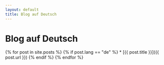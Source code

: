 ```yaml
---
layout: default
title: Blog auf Deutsch
---
```


# Blog auf Deutsch

{% for post in site.posts %}
  {% if post.lang == "de" %}
    * [{{ post.title }}]({{ post.url }})
  {% endif %}
{% endfor %}
